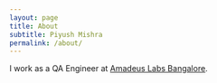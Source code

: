 ```yaml
---
layout: page
title: About
subtitle: Piyush Mishra
permalink: /about/
---
```


I work as a QA Engineer at [Amadeus Labs Bangalore](http://www.amadeus.in/).

